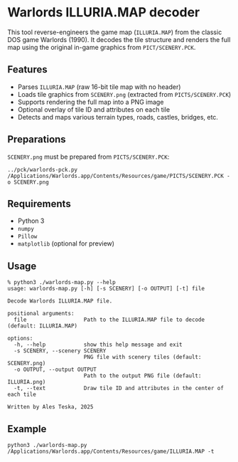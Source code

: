# Warlords ILLURIA.MAP decoder


This tool reverse-engineers the game map (`ILLURIA.MAP`) from the classic DOS game Warlords (1990).
It decodes the tile structure and renders the full map using the original in-game graphics from `PICT/SCENERY.PCK`.


## Features

* Parses `ILLURIA.MAP` (raw 16-bit tile map with no header)
* Loads tile graphics from `SCENERY.png` (extracted from `PICTS/SCENERY.PCK`)
* Supports rendering the full map into a PNG image
* Optional overlay of tile ID and attributes on each tile
* Detects and maps various terrain types, roads, castles, bridges, etc.


## Preparations

`SCENERY.png` must be prepared from `PICTS/SCENERY.PCK`:

```
../pck/warlords-pck.py /Applications/Warlords.app/Contents/Resources/game/PICTS/SCENERY.PCK -o SCENERY.png
```

## Requirements

* Python 3
* `numpy`
* `Pillow`
* `matplotlib` (optional for preview)


## Usage

```
% python3 ./warlords-map.py --help        
usage: warlords-map.py [-h] [-s SCENERY] [-o OUTPUT] [-t] file

Decode Warlords ILLURIA.MAP file.

positional arguments:
  file                  Path to the ILLURIA.MAP file to decode (default: ILLURIA.MAP)

options:
  -h, --help            show this help message and exit
  -s SCENERY, --scenery SCENERY
                        PNG file with scenery tiles (default: SCENERY.png)
  -o OUTPUT, --output OUTPUT
                        Path to the output PNG file (default: ILLURIA.png)
  -t, --text            Draw tile ID and attributes in the center of each tile

Written by Ales Teska, 2025
```

## Example

```
python3 ./warlords-map.py /Applications/Warlords.app/Contents/Resources/game/ILLURIA.MAP -t
```
